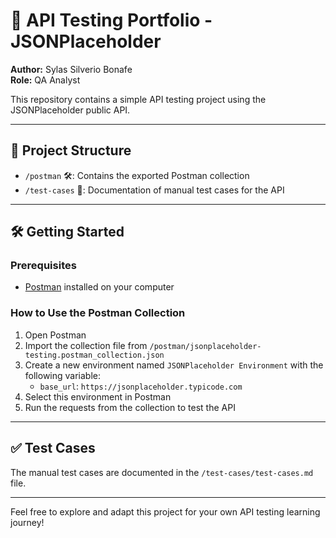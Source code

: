# 🚀 API Testing Portfolio - JSONPlaceholder

**Author:** Sylas Silverio Bonafe  
**Role:** QA Analyst

This repository contains a simple API testing project using the JSONPlaceholder public API.

---

## 📂 Project Structure

- `/postman` 🛠️: Contains the exported Postman collection  
- `/test-cases` 📄: Documentation of manual test cases for the API

---

## 🛠️ Getting Started

### Prerequisites

- [Postman](https://www.postman.com/downloads/) installed on your computer

### How to Use the Postman Collection

1. Open Postman  
2. Import the collection file from `/postman/jsonplaceholder-testing.postman_collection.json`  
3. Create a new environment named `JSONPlaceholder Environment` with the following variable:  
   - `base_url`: `https://jsonplaceholder.typicode.com`  
4. Select this environment in Postman  
5. Run the requests from the collection to test the API

---

## ✅ Test Cases

The manual test cases are documented in the `/test-cases/test-cases.md` file.

---

Feel free to explore and adapt this project for your own API testing learning journey!

